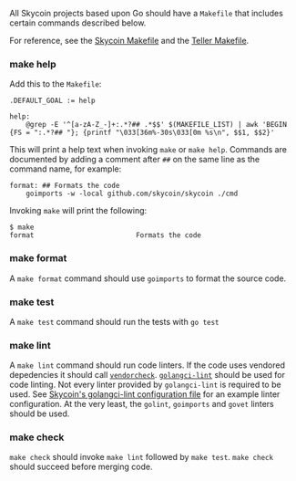All Skycoin projects based upon Go should have a `Makefile` that includes certain commands described below.

For reference, see the [Skycoin Makefile](https://github.com/skycoin/skycoin/blob/develop/Makefile) and the [Teller Makefile](https://github.com/skycoin/teller/blob/develop/Makefile).

### make help

Add this to the `Makefile`:

```
.DEFAULT_GOAL := help

help:
	@grep -E '^[a-zA-Z_-]+:.*?## .*$$' $(MAKEFILE_LIST) | awk 'BEGIN {FS = ":.*?## "}; {printf "\033[36m%-30s\033[0m %s\n", $$1, $$2}'
```

This will print a help text when invoking `make` or `make help`.  Commands are documented by adding a comment after `##` on the same line as the command name, for example:

```
format: ## Formats the code
	goimports -w -local github.com/skycoin/skycoin ./cmd
```

Invoking `make` will print the following:

```
$ make
format                         Formats the code
```

### make format

A `make format` command should use `goimports` to format the source code.

### make test

A `make test` command should run the tests with `go test`

### make lint

A `make lint` command should run code linters.  If the code uses vendored depedencies it should call [`vendorcheck`](https://github.com/FiloSottile/vendorcheck). [`golangci-lint`](https://github.com/golangci/golangci-lint) should be used for code linting.  Not every linter provided by `golangci-lint` is required to be used. See [Skycoin's golangci-lint configuration file](https://github.com/skycoin/skycoin/blob/develop/.golangci.yml) for an example linter configuration.  At the very least, the `golint`, `goimports` and `govet` linters should be used.

### make check

`make check` should invoke `make lint` followed by `make test`.  `make check` should succeed before merging code.